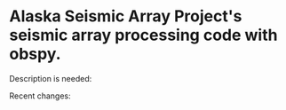 # Alaska Seismic Array Project's seismic array processing code with obspy.
Description is needed:

Recent changes: 